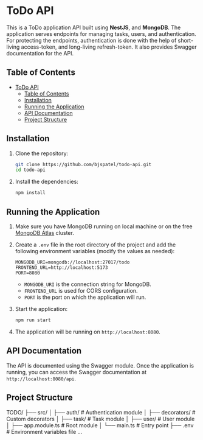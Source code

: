 # ToDo API

This is a ToDo application API built using **NestJS**, and **MongoDB**. The application serves endpoints for managing tasks, users, and authentication. For protecting the endpoints, authentication is done with the help of short-living access-token, and long-living refresh-token. It also provides Swagger documentation for the API.

## Table of Contents
- [ToDo API](#todo-api)
  - [Table of Contents](#table-of-contents)
  - [Installation](#installation)
  - [Running the Application](#running-the-application)
  - [API Documentation](#api-documentation)
  - [Project Structure](#project-structure)

## Installation

1. Clone the repository:
    ```sh
    git clone https://github.com/bjspatel/todo-api.git
    cd todo-api
    ```

2. Install the dependencies:
    ```sh
    npm install
    ```

## Running the Application

1. Make sure you have MongoDB running on local machine or on the free [MongoDB Atlas](https://www.mongodb.com/lp/cloud/atlas/try4) cluster.

2. Create a `.env` file in the root directory of the project and add the following environment variables (modify the values as needed):
    ```env
    MONGODB_URI=mongodb://localhost:27017/todo
    FRONTEND_URL=http://localhost:5173
    PORT=8080
    ```

     - `MONGODB_URI` is the connection string for MongoDB.
     - `FRONTEND_URL` is used for CORS configuration.
     - `PORT` is the port on which the application will run.

3. Start the application:
    ```sh
    npm run start
    ```

4. The application will be running on `http://localhost:8080`.


## API Documentation

The API is documented using the Swagger module. Once the application is running, you can access the Swagger documentation at `http://localhost:8080/api`.


## Project Structure

TODO/
├── src/
│ ├── auth/ # Authentication module
│ ├── decorators/ # Custom decorators
│ ├── task/ # Task module
│ ├── user/ # User module
│ ├── app.module.ts # Root module
│ └── main.ts # Entry point
├── .env # Environment variables file
...
